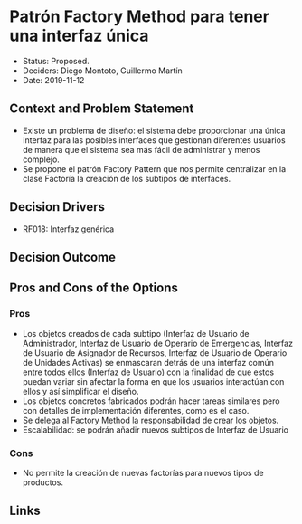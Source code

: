 # Patrón Factory Method para tener una interfaz única

* Status: Proposed.
* Deciders: Diego Montoto, Guillermo Martín
* Date: 2019-11-12

## Context and Problem Statement
* Existe un problema de diseño: el sistema debe proporcionar una única interfaz para las posibles interfaces que gestionan diferentes usuarios de manera que el sistema sea más fácil de administrar y menos complejo. 
* Se propone el patrón Factory Pattern que nos permite centralizar en la clase Factoría la creación de los subtipos de interfaces. 

## Decision Drivers

* RF018: Interfaz genérica

## Decision Outcome

## Pros and Cons of the Options

### Pros
* Los objetos creados de cada subtipo (Interfaz de Usuario de Administrador, Interfaz de Usuario de Operario de Emergencias, Interfaz de Usuario de Asignador de Recursos, Interfaz de Usuario de Operario de Unidades Activas) se enmascaran detrás de una interfaz común entre todos ellos (Interfaz de Usuario) con la finalidad de que estos puedan variar sin afectar la forma en que los usuarios interactúan con ellos y así simplificar el diseño.
* Los objetos concretos fabricados podrán hacer tareas similares pero con detalles de implementación diferentes, como es el caso.
* Se delega al Factory Method la responsabilidad de crear los objetos.
* Escalabilidad: se podrán añadir nuevos subtipos de Interfaz de Usuario

### Cons
* No permite la creación de nuevas factorías para nuevos tipos de productos.

## Links


